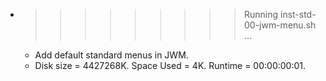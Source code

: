 * >>>>>>>>> Running inst-std-00-jwm-menu.sh ...
  * Add default standard menus in JWM.
  * Disk size = 4427268K. Space Used = 4K. Runtime = 00:00:00:01.
